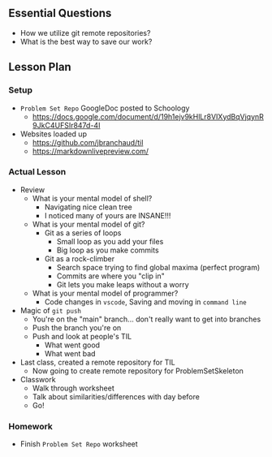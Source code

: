 ## Essential Questions

- How we utilize git remote repositories?
- What is the best way to save our work?

## Lesson Plan

### Setup

- `Problem Set Repo` GoogleDoc posted to Schoology
    - https://docs.google.com/document/d/19h1ejv9kHlLr8VIXydBqVjqynR9JkC4UFSIr847d-4I
- Websites loaded up
    - https://github.com/jbranchaud/til
    - https://markdownlivepreview.com/ 

### Actual Lesson

- Review
    - What is your mental model of shell?
        - Navigating nice clean tree
        - I noticed many of yours are INSANE!!!
    - What is your mental model of git?
        - Git as a series of loops
            - Small loop as you add your files
            - Big loop as you make commits
        - Git as a rock-climber
            - Search space trying to find global maxima (perfect program)
            - Commits are where you "clip in"
            - Git lets you make leaps without a worry
    - What is your mental model of programmer?
        - Code changes in `vscode`, Saving and moving in `command line`
- Magic of `git push`
    - You're on the "main" branch... don't really want to get into branches
    - Push the branch you're on
    - Push and look at people's TIL
        - What went good
        - What went bad
- Last class, created a remote repository for TIL
    - Now going to create remote repository for ProblemSetSkeleton
- Classwork
    - Walk through worksheet
    - Talk about similarities/differences with day before
    - Go!

### Homework

- Finish `Problem Set Repo` worksheet
